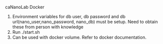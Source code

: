 caNanoLab Docker
1. Environment variables for db user, db password and db url(nano_user,nano_password, nano_db) must be setup. Need to obtain these from person with knowledge
2. Run ./start.sh
3. Can be used with docker volume. Refer to docker documentation.
